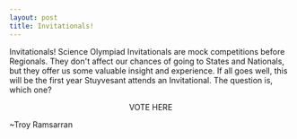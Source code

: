 ```yaml
---
layout: post
title: Invitationals!
---
```



Invitationals! Science Olympiad Invitationals are mock competitions before Regionals. They don't affect our chances of going to States and Nationals, but they offer us some valuable insight and experience. If all goes well, this will be the first year Stuyvesant attends an Invitational. The question is, which one?

<center><a href:"http://strawpoll.me/2605096" target=_blank>VOTE HERE</a></center>

~Troy Ramsarran
